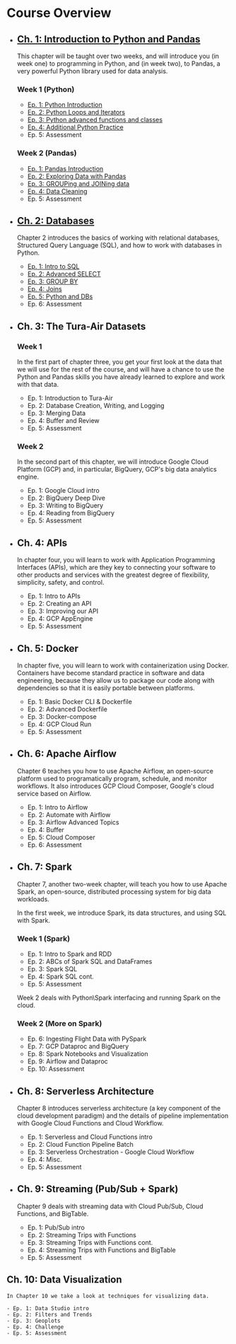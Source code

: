 # Course Overview

- ## [Ch. 1: Introduction to Python and Pandas](ch1/)

    This chapter will be taught over two weeks, and will introduce you (in week one) to programming in Python, and (in week two), to Pandas, a very powerful Python library used for data analysis. 

    ### Week 1 (Python)

    - [Ep. 1: Python Introduction](ch1/ep1/)
    - [Ep. 2: Python Loops and Iterators](ch1/ep2/)
    - [Ep. 3: Python advanced functions and classes](ch1/ep3/)
    - [Ep. 4: Additional Python Practice](ch1/ep4/)
    - Ep. 5: Assessment

    ### Week 2 (Pandas)

    - [Ep. 1: Pandas Introduction](ch1/ep6/)
    - [Ep. 2: Exploring Data with Pandas](ch1/ep7/)
    - [Ep. 3: GROUPing and JOINing data](ch1/ep8/)
    - [Ep. 4: Data Cleaning](ch1/ep9/)
    - Ep. 5: Assessment


- ## [Ch. 2: Databases](ch2/)

    Chapter 2 introduces the basics of working with relational databases, Structured Query Language (SQL), and how to work with databases in Python.

    - [Ep. 1: Intro to SQL](ch2/ep1/)
    - [Ep. 2: Advanced SELECT](ch2/ep2/)
    - [Ep. 3: GROUP BY](ch2/ep3/)
    - [Ep. 4: Joins](ch2/ep4/)
    - [Ep. 5: Python and DBs](ch2/ep5/)
    - Ep. 6: Assessment

- ## Ch. 3: The Tura-Air Datasets
    ### Week 1

    In the first part of chapter three, you get your first look at the data that we will use for the rest of the course, and will have a chance to use the Python and Pandas skills you have already learned to explore and work with that data.

    - Ep. 1: Introduction to Tura-Air
    - Ep. 2: Database Creation, Writing, and Logging
    - Ep. 3: Merging Data
    - Ep. 4: Buffer and Review
    - Ep. 5: Assessment

    ### Week 2

    In the second part of this chapter, we will introduce Google Cloud Platform (GCP) and, in particular, BigQuery, GCP's big data analytics engine.

    - Ep. 1: Google Cloud intro
    - Ep. 2: BigQuery Deep Dive
    - Ep. 3: Writing to BigQuery
    - Ep. 4: Reading from BigQuery
    - Ep. 5: Assessment

- ## Ch. 4: APIs

    In chapter four, you will learn to work with Application Programming Interfaces (APIs), which are they key to connecting your software to other products and services with the greatest degree of flexibility, simplicity, safety, and control.

    - Ep. 1: Intro to APIs
    - Ep. 2: Creating an API
    - Ep. 3: Improving our API
    - Ep. 4: GCP AppEngine
    - Ep. 5: Assessment


- ## Ch. 5: Docker

    In chapter five, you will learn to work with containerization using Docker. Containers have become standard practice in software and data engineering, because they allow us to package our code along with dependencies so that it is easily portable between platforms.

    - Ep. 1: Basic Docker CLI & Dockerfile
    - Ep. 2: Advanced Dockerfile
    - Ep. 3: Docker-compose
    - Ep. 4: GCP Cloud Run
    - Ep. 5: Assessment

- ## Ch. 6: Apache Airflow

    Chapter 6 teaches you how to use Apache Airflow, an open-source platform used to programatically program, schedule, and monitor workflows. It also introduces GCP Cloud Composer, Google's cloud service based on Airflow. 
    
    - Ep. 1: Intro to Airflow
    - Ep. 2: Automate with Airflow
    - Ep. 3: Airflow Advanced Topics
    - Ep. 4: Buffer
    - Ep. 5: Cloud Composer
    - Ep. 6: Assessment

- ## Ch. 7: Spark

    Chapter 7, another two-week chapter, will teach you how to use Apache Spark, an open-source, distributed processing system for big data workloads.  

    In the first week, we introduce Spark, its data structures, and using SQL with Spark.
    ### Week 1 (Spark)

    - Ep. 1: Intro to Spark and RDD
    - Ep. 2: ABCs of Spark SQL and DataFrames
    - Ep. 3: Spark SQL
    - Ep. 4: Spark SQL cont.
    - Ep. 5: Assessment

    Week 2 deals with Python\Spark interfacing and running Spark on the cloud.
    ### Week 2 (More on Spark)

    - Ep. 6: Ingesting Flight Data with PySpark
    - Ep. 7: GCP Dataproc and BigQuery
    - Ep. 8: Spark Notebooks and Visualization
    - Ep. 9: Airflow and Dataproc
    - Ep. 10: Assessment

- ## Ch. 8: Serverless Architecture

    Chapter 8 introduces serverless architecture (a key component of the cloud development paradigm) and the details of pipeline implementation with Google Cloud Functions and Cloud Workflow.

    - Ep. 1: Serverless and Cloud Functions intro
    - Ep. 2: Cloud Function Pipeline Batch
    - Ep. 3: Serverless Orchestration - Google Cloud Workflow
    - Ep. 4: Misc.
    - Ep. 5: Assessment

- ## Ch. 9: Streaming (Pub/Sub + Spark)

   Chapter 9 deals with streaming data with Cloud Pub/Sub, Cloud Functions, and BigTable.

    - Ep. 1: Pub/Sub intro
    - Ep. 2: Streaming Trips with Functions
    - Ep. 3: Streaming Trips with Functions cont.
    - Ep. 4: Streaming Trips with Functions and BigTable
    - Ep. 5: Assessment

## Ch. 10: Data Visualization

    In Chapter 10 we take a look at techniques for visualizing data.

    - Ep. 1: Data Studio intro
    - Ep. 2: Filters and Trends
    - Ep. 3: Geoplots
    - Ep. 4: Challenge
    - Ep. 5: Assessment